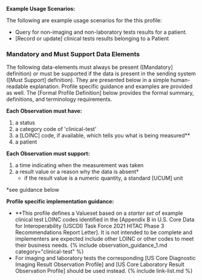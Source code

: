 
**Example Usage Scenarios:**

The following are example usage scenarios for the this profile:

-   Query for non-imaging and non-laboratory tests results for a patient.
-  [Record or update] clinical tests results belonging to a Patient

### Mandatory and Must Support Data Elements


The following data-elements must always be present ([Mandatory] definition) or must be supported if the data is present in the sending system ([Must Support] definition). They are presented below in a simple human-readable explanation.  Profile specific guidance and examples are provided as well.  The [Formal Profile Definition] below provides the  formal summary, definitions, and  terminology requirements.

**Each Observation must have:**

1.   a status
1.   <span class="bg-success" markdown="1">a category code of 'clinical-test'</span><!-- new-content -->
1.   a [LOINC] code, if available, which tells you what is being measured**
1.   a patient

**Each Observation must support:**

1.  a time indicating when the measurement was taken
1. a result value or a reason why the data is absent*
   - if the result value is a numeric quantity, a standard [UCUM] unit

*see guidance below

**Profile specific implementation guidance:**

- <span class="bg-success" markdown="1">\*\*This profile defines a Valueset based on a *starter set* of example clinical test LOINC codes identified in the [Appendix B in U.S. Core Data for Interoperability (USCDI) Task Force 2021 HITAC Phase 3 Recommendations Report Letter]. It is not intended to be complete and implementers are expected include other LOINC or other codes to meet their business needs.</span><!-- new-content -->
{% include observation_guidance_1.md category="clinical-test" %}
- <span class="bg-success" markdown="1">For imaging and laboratory tests the corresponding [US Core Diagnostic Imaging Result Observation Profile] and [US Core Laboratory Result Observation Profile] should be used instead.</span><!-- new-content -->
{% include link-list.md %}
